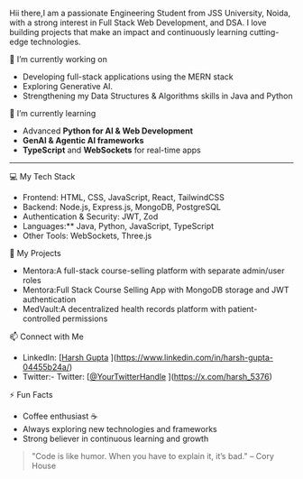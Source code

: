 Hii there,I am a passionate Engineering Student from JSS University, Noida, with a strong interest in Full Stack Web Development, and DSA. I love building projects that make an impact and continuously learning cutting-edge technologies.  


🔭 I’m currently working on
- Developing full-stack applications using the MERN stack
- Exploring Generative AI.
- Strengthening my Data Structures & Algorithms skills in Java and Python


🌱 I’m currently learning
- Advanced **Python for AI & Web Development**
- **GenAI & Agentic AI frameworks**
- **TypeScript** and **WebSockets** for real-time apps

---

 💻 My Tech Stack
- Frontend: HTML, CSS, JavaScript, React, TailwindCSS  
- Backend: Node.js, Express.js, MongoDB, PostgreSQL  
- Authentication & Security: JWT, Zod  
- Languages:** Java, Python, JavaScript, TypeScript  
- Other Tools: WebSockets, Three.js  


📂 My Projects
- Mentora:A full-stack course-selling platform with separate admin/user roles
- Mentora:Full Stack Course Selling App with MongoDB storage and JWT authentication
- MedVault:A decentralized health records platform with patient-controlled permissions    



📫 Connect with Me
- LinkedIn: [[Harsh Gupta](https://www.linkedin.com/in/your-linkedin/)  ](https://www.linkedin.com/in/harsh-gupta-04455b24a/)
- Twitter:- Twitter: [[@YourTwitterHandle](https://twitter.com/your-twitter)  ](https://x.com/harsh_5376)

⚡ Fun Facts
- Coffee enthusiast ☕  
- Always exploring new technologies and frameworks  
- Strong believer in continuous learning and growth  

> "Code is like humor. When you have to explain it, it’s bad." – Cory House
